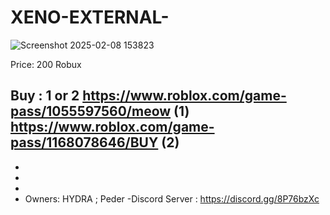 # XENO-EXTERNAL-


  ![Screenshot 2025-02-08 153823](https://github.com/user-attachments/assets/22d6b551-eb07-41a5-a81c-13468fbc2380)

Price: 200 Robux

Buy : 1 or 2  https://www.roblox.com/game-pass/1055597560/meow  (1)
              https://www.roblox.com/game-pass/1168078646/BUY   (2)
-
-
-
-
- Owners: HYDRA ; Peder
-Discord Server : https://discord.gg/8P76bzXc
